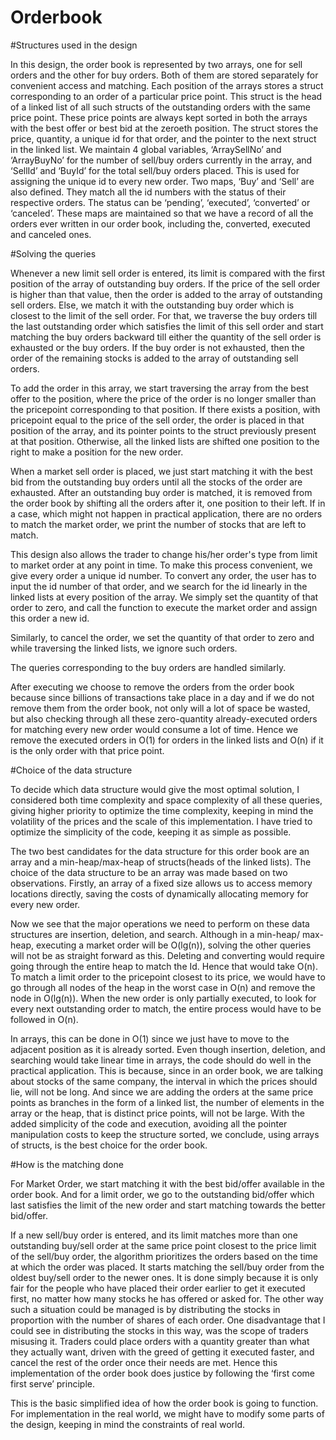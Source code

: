 # Orderbook
#Structures used in the design

In this design, the order book is represented by two arrays, one for sell orders and the other for buy orders. Both of them are stored separately for convenient access and matching. Each position of the arrays stores a struct corresponding to an order of a particular price point. This struct is the head of a linked list of all such structs of the outstanding orders with the same price point. These price points are always kept sorted in both the arrays with the best offer or best bid at the zeroeth position. The struct stores the price, quantity, a unique id for that order, and the pointer to the next struct in the linked list. We maintain 4 global variables, ‘ArraySellNo’ and ‘ArrayBuyNo’ for the number of sell/buy orders currently in the array, and ‘SellId’ and  ‘BuyId’ for the total sell/buy orders placed. This is used for assigning the unique id to every new order. Two maps, ‘Buy’ and ‘Sell’ are also defined. They match all the id numbers with the status of their respective orders. The status can be ‘pending’, ‘executed’, ‘converted’ or ‘canceled’. These maps are maintained so that we have a record of all the orders ever written in our order book, including the, converted, executed and canceled ones. 

#Solving the queries

Whenever a new limit sell order is entered, its limit is compared with the first position of the array of outstanding buy orders. If the price of the sell order is higher than that value, then the order is added to the array of outstanding sell orders. Else, we match it with the outstanding buy order which is closest to the limit of the sell order. For that, we traverse the buy orders till the last outstanding order which satisfies the limit of this sell order and start matching the buy orders backward till either the quantity of the sell order is exhausted or the buy orders. If the buy order is not exhausted, then the order of the remaining stocks is added to the array of outstanding sell orders.
 
To add the order in this array, we start traversing the array from the best offer to the position, where the price of the order is no longer smaller than the pricepoint corresponding to that position. If there exists a position, with pricepoint equal to the price of the sell order, the order is placed in that position of the array, and its pointer points to the struct previously present at that position. Otherwise, all the linked lists are shifted one position to the right to make a position for the new order. 

When a market sell order is placed, we just start matching it with the best bid from the outstanding buy orders until all the stocks of the order are exhausted. After an outstanding buy order is matched, it is removed from the order book by shifting all the orders after it, one position to their left. If in a case, which might not happen in practical application, there are no orders to match the market order, we print the number of stocks that are left to match.

This design also allows the trader to change his/her order's type from limit to market order at any point in time. To make this process convenient, we give every order a unique id number. To convert any order, the user has to input the id number of that order, and we search for the id linearly in the linked lists at every position of the array. We simply set the quantity of that order to zero, and call the function to execute the market order and assign this order a new id. 

Similarly, to cancel the order, we set the quantity of that order to zero and while traversing the linked lists, we ignore such orders. 

The queries corresponding to the buy orders are handled similarly.

After executing we choose to remove the orders from the order book because since billions of transactions take place in a day and if we do not remove them from the order book, not only will a lot of space be wasted, but also checking through all these zero-quantity already-executed orders for matching every new order would consume a lot of time. Hence we remove the executed orders in O(1) for orders in the linked lists and O(n) if it is the only order with that price point. 

#Choice of the data structure

To decide which data structure would give the most optimal solution, I considered both time complexity and space complexity of all these queries, giving higher priority to optimize the time complexity, keeping in mind the volatility of the prices and the scale of this implementation. I have tried to optimize the simplicity of the code, keeping it as simple as possible.   

The two best candidates for the data structure for this order book are an array and a min-heap/max-heap of structs(heads of the linked lists). The choice of the data structure to be an array was made based on two observations. Firstly, an array of a fixed size allows us to access memory locations directly, saving the costs of dynamically allocating memory for every new order. 

Now we see that the major operations we need to perform on these data structures are insertion, deletion, and search. Although in a min-heap/ max-heap, executing a market order will be O(lg(n)), solving the other queries will not be as straight forward as this. Deleting and converting would require going through the entire heap to match the Id. Hence that would take O(n). To match a limit order to the pricepoint closest to its price, we would have to go through all nodes of the heap in the worst case in O(n) and remove the node in O(lg(n)). When the new order is only partially executed, to look for every next outstanding order to match, the entire process would have to be followed in O(n).    

In arrays, this can be done in O(1) since we just have to move to the adjacent position as it is already sorted. Even though insertion, deletion, and searching would take linear time in arrays, the code should do well in the practical application. This is because, since in an order book, we are talking about stocks of the same company, the interval in which the prices should lie, will not be long. And since we are adding the orders at the same price points as branches in the form of a linked list, the number of elements in the array or the heap, that is distinct price points, will not be large. With the added simplicity of the code and execution, avoiding all the pointer manipulation costs to keep the structure sorted, we conclude, using arrays of structs, is the best choice for the order book.

#How is the matching done

For Market Order, we start matching it with the best bid/offer available in the order book. And for a limit order, we go to the outstanding bid/offer which last satisfies the limit of the new order and start matching towards the better bid/offer.  

If a new sell/buy order is entered, and its limit matches more than one outstanding buy/sell order at the same price point closest to the price limit of the sell/buy order, the algorithm prioritizes the orders based on the time at which the order was placed. It starts matching the sell/buy order from the oldest buy/sell order to the newer ones. It is done simply because it is only fair for the people who have placed their order earlier to get it executed first, no matter how many stocks he has offered or asked for. The other way such a situation could be managed is by distributing the stocks in proportion with the number of shares of each order. One disadvantage that I could see in distributing the stocks in this way, was the scope of traders misusing it. Traders could place orders with a quantity greater than what they actually want, driven with the greed of getting it executed faster, and cancel the rest of the order once their needs are met. Hence this implementation of the order book does justice by following the ‘first come first serve’ principle. 

This is the basic simplified idea of how the order book is going to function. For implementation in the real world, we might have to modify some parts of the design, keeping in mind the constraints of real world.
